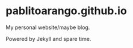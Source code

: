 pablitoarango.github.io
===================

My personal website/maybe blog.

Powered by Jekyll and spare time.
